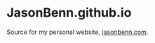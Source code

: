 JasonBenn.github.io
===================

Source for my personal website, [jasonbenn.com](jasonbenn.com).
